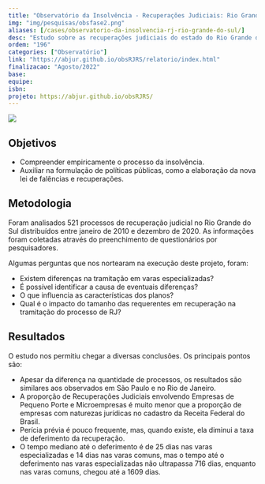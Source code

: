 ```yaml
---
title: "Observatório da Insolvência - Recuperações Judiciais: Rio Grande do SUl"
img: "img/pesquisas/obsfase2.png"
aliases: [/cases/observatorio-da-insolvencia-rj-rio-grande-do-sul/]
desc: "Estudo sobre as recuperações judiciais do estado do Rio Grande do Sul."
ordem: "196"
categories: ["Observatório"]
link: "https://abjur.github.io/obsRJRS/relatorio/index.html"
finalizacao: "Agosto/2022"
base: 
equipe:
isbn: 
projeto: https://abjur.github.io/obsRJRS/
---
```


![](/img/pesquisas/obsrjrs.png)

## Objetivos

- Compreender empiricamente o processo da insolvência.
- Auxiliar na formulação de políticas públicas, como a elaboração da nova lei de falências e recuperações.

## Metodologia

Foram analisados 521  processos de recuperação judicial no Rio Grande do Sul distribuídos entre janeiro de 2010 e dezembro de 2020. As informações foram coletadas através do preenchimento de questionários por pesquisadores.

Algumas perguntas que nos nortearam na execução deste projeto, foram:

- Existem diferenças na tramitação em varas especializadas?
- É possível identificar a causa de eventuais diferenças?
- O que influencia as características dos planos?
- Qual é o impacto do tamanho das requerentes em recuperação na tramitação do processo de RJ?

## Resultados

O estudo nos permitiu chegar a diversas conclusões. Os principais pontos são:

- Apesar da diferença na quantidade de processos, os resultados são similares aos observados em São Paulo e no Rio de Janeiro.
- A proporção de Recuperações Judiciais envolvendo Empresas de Pequeno Porte e Microempresas é muito menor que a proporção de empresas com naturezas jurídicas no cadastro da Receita Federal do Brasil.
- Perícia prévia é pouco frequente, mas, quando existe, ela diminui a taxa de deferimento da recuperação.
- O tempo mediano até o deferimento é de 25 dias nas varas especializadas e 14 dias nas varas comuns, mas o tempo até o deferimento nas varas especializadas não ultrapassa 716 dias, enquanto nas varas comuns, chegou até a 1609 dias. 

